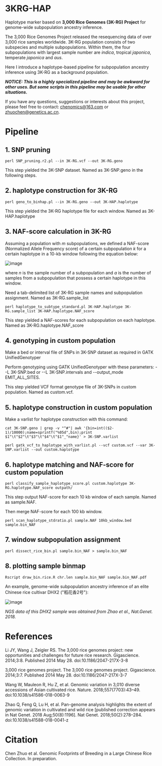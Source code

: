 # 3KRG-HAP

Haplotype marker based on **3,000 Rice Genomes (3K-RG) Project** for genome-wide subpopulation ancestry inference.

The 3,000 Rice Genomes Project released the resequencing data of over 3,000 rice samples worldwide. 3K-RG population consists of two subspecies and multiple subpopulations. Within them, the four subpopulations with largest sample number are *indica*, tropical *japonica*, temperate *japonica* and *aus*.

Here I introduce a haplotype-based pipeline for subpopulation ancestry inference using 3K-RG as a background population.

***NOTICE: This is a highly specialized pipeline and may be awkward for other uses. But some scripts in this pipeline may be usable for other situations.***

If you have any questions, suggestions or interests about this project, please feel free to contact: chenomics@163.com or zhuochen@genetics.ac.cn.

# Pipeline


## **1. SNP pruning**

`perl SNP_pruning.r2.pl --in 3K-RG.vcf --out 3K-RG.geno`

This step yielded the 3K-SNP dataset. Named as 3K-SNP.geno in the following steps.


## **2. haplotype construction for 3K-RG**

`perl geno_to_binhap.pl --in 3K-RG.geno --out 3K-HAP.haplotype`

This step yielded the 3K-RG haplotype file for each window. Named as 3K-HAP.haplotype


## **3. NAF-score calculation in 3K-RG**

Assuming a population with *m* subpopulations, we defined a NAF-score (Normalized Allele Frequency score) of a certain subpopulation *k* for a certain haplotype in a 10-kb window following the equation below:

![image](https://latex.codecogs.com/gif.latex?score_{k}=\frac{a_{k}/n_{k}}{\sum_{i=1}^{m}(a_{i}/n_{i})})

where *n* is the sample number of a subpopulation and *a* is the number of samples from a subpopulation that possess a certain haplotype in this window.

Need a tab-delimited list of 3K-RG sample names and subpopulation assignment. Named as 3K-RG.sample_list

`perl haplotype_to_subtype_standard.pl 3K-HAP.haplotype 3K-RG.sample_list 3K-HAP.haplotype.NAF_score`

This step yielded a NAF-scores for each subpopulation on each haplotype. Named as 3K-RG.haplotype.NAF_score


## **4. genotyping in custom population**

Make a bed or interval file of SNPs in 3K-SNP dataset as required in GATK UnifiedGenotyper

Perform genotyping using GATK UnifiedGenotyper with these parameters: --L 3K-SNP.bed or --L 3K-SNP.intervals and --output_mode EMIT_ALL_SITES.

This step yielded VCF format genotype file of 3K-SNPs in custom population. Named as custom.vcf.


## **5. haplotype construction in custom population**

Make a varlist for haplotype construction with this command:

`cat 3K-SNP.geno | grep -v "^#"| awk '{bin=int(($2-1)/10000);name=sprintf("%05d",bin);print $1"\t"$2"\t"$3"\t"$4"\t"$1"_"name}' > 3K-SNP.varlist`

`perl gatk_vcf_to_haplotype_with_varlist.pl --vcf custom.vcf --var 3K-SNP.varlist --out custom.haplotype`


## **6. haplotype matching and NAF-score for custom population**

`perl classify_sample_haplotype_score.pl custom.haplotype 3K-RG.haplotype.NAF_score outpath/`

This step output NAF-score for each 10 kb window of each sample. Named as sample.NAF.

Then merge NAF-score for each 100 kb window.

`perl scan_haplotype_stdratio.pl sample.NAF 10kb_window.bed sample.bin_NAF`


## **7. window subpopulation assignment**

`perl dissect_rice_bin.pl sample.bin_NAF > sample.bin_NAF`


## **8. plotting sample binmap**

`Rscript draw_bin.rice.R chr.len sample.bin_NAF sample.bin_NAF.pdf`

An example, genome-wide subpopulation ancestry inference of an elite Chinese rice cultivar DHX2 ("稻花香2号"):

![image](https://raw.githubusercontent.com/zhuochenbioinfo/3KRG-HAP/master/data/DHX2.bin_NAF.pdf.png)

*NGS data of this DHX2 sample was obtained from Zhao et al., Nat.Genet. 2018.*

# References

Li JY, Wang J, Zeigler RS. The 3,000 rice genomes project: new opportunities and challenges for future rice research. Gigascience. 2014;3:8. Published 2014 May 28. doi:10.1186/2047-217X-3-8

3,000 rice genomes project. The 3,000 rice genomes project. Gigascience. 2014;3:7. Published 2014 May 28. doi:10.1186/2047-217X-3-7

Wang W, Mauleon R, Hu Z, et al. Genomic variation in 3,010 diverse accessions of Asian cultivated rice. Nature. 2018;557(7703):43–49. doi:10.1038/s41586-018-0063-9

Zhao Q, Feng Q, Lu H, et al. Pan-genome analysis highlights the extent of genomic variation in cultivated and wild rice [published correction appears in Nat Genet. 2018 Aug;50(8):1196]. Nat Genet. 2018;50(2):278–284. doi:10.1038/s41588-018-0041-z

# Citation

Chen Zhuo et al. Genomic Footprints of Breeding in a Large Chinese Rice Collection. In preparation.

